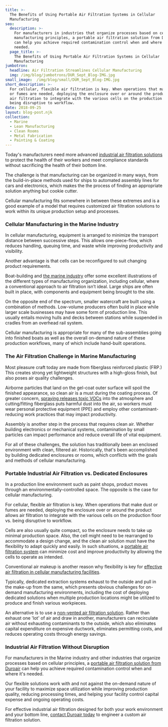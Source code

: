```yaml
---
title: >-
  The Benefits of Using Portable Air Filtration Systems in Cellular
  Manufacturing
seo:
  description: >-
    For manufacturers in industries that organize processes based on cellular
    manufacturing principles, a portable air filtration solution from Duroair
    can help you achieve required contamination control when and where it's
    needed.
  page_title: >-
    The Benefits of Using Portable Air Filtration Systems in Cellular
    Manufacturing
jumbotron:
  headline: Air Filtration Streamlines Cellular Manufacturing
  img: /img/blog/jumbotrons/DUR_Sept_Blog-IMG.jpg
small_image:  /img/blog/small/DUR_Sept_Blog-IMG.jpg
short_description: >-
  For cellular, flexible air filtration is key. When operations that make dust
  or fumes are needed, deploying the enclosure over or around the product allows
  air filtration to integrate with the various cells on the production floor vs.
  being disruptive to workflow.
date: 2018-09-25
layout: blog-post.njk
collection:
  - Marine
  - Lean Manufacturing
  - Clean Rooms
  - Metal Fabrication
  - Painting & Coating
---
```


Today's manufacturers need more advanced [industrial air filtration solutions](https://www.duroair.com/technologies-solutions/) to protect the health of their workers and meet compliance standards without sacrificing the health of their bottom line.

The challenge is that manufacturing can be organized in many ways, from the build-in-place methods used for ships to automated assembly lines for cars and electronics, which makes the the process of finding an appropriate solution anything but cookie cutter.

Cellular manufacturing fits somewhere in between these extremes and is a good example of a model that requires customized air filtration solutions to work within its unique production setup and processes.

### Cellular Manufacturing in the Marine Industry

In cellular manufacturing, equipment is arranged to minimize the transport distance between successive steps. This allows one-piece-flow, which reduces handling, queuing time, and waste while improving productivity and visibility.

Another advantage is that cells can be reconfigured to suit changing product requirements.

Boat-building and [the marine industry](https://www.duroair.com/industries/marine/) offer some excellent illustrations of the different types of manufacturing organization, including cellular, where a conventional approach to air filtration isn’t ideal. Large ships are often built in place, with components and equipment being brought to the site.

On the opposite end of the spectrum, smaller watercraft are built using a combination of methods. Low-volume producers often build in place while larger scale businesses may have some form of production line. This usually entails moving hulls and decks between stations while suspended in cradles from an overhead rail system.

Cellular manufacturing is appropriate for many of the sub-assemblies going into finished boats as well as the overall on-demand nature of these production workflows, many of which include hand-built operations.

### The Air Filtration Challenge in Marine Manufacturing

Most pleasure craft today are made from fiberglass reinforced plastic (FRP.) This creates strong yet lightweight structures with a high-gloss finish, but also poses air quality challenges.

Airborne particles that land on the gel-coat outer surface will spoil the finished appearance, so clean air is a must during the coating process. Of greater concern, [spraying releases toxic VOCs](https://www.duroair.com/portable-spray-booth-technology-waterborne-paints/) into the atmosphere and cutting/fitting fiberglass puts harmful dust into the air, so workers must wear personal protective equipment (PPE) and employ other contaminant-reducing work practices that may impact productivity.

Assembly is another step in the process that requires clean air. Whether building electronics or mechanical systems, contamination by small particles can impact performance and reduce overall life of vital equipment.

For all of these challenges, the solution has traditionally been an enclosed environment with clean, filtered air. Historically, that's been accomplished by building dedicated enclosures or rooms, which conflicts with the goals and methods of cellular manufacturing.

### Portable Industrial Air Filtration vs. Dedicated Enclosures

In a production line environment such as paint shops, product moves through an environmentally-controlled space. The opposite is the case for cellular manufacturing.

For cellular, flexible air filtration is key. When operations that make dust or fumes are needed, deploying the enclosure over or around the product allows air filtration to integrate with the various cells on the production floor vs. being disruptive to workflow.

Cells are also usually quite compact, so the enclosure needs to take up minimal production space. Also, the cell might need to be rearranged to accommodate a design change, and the clean air solution must have the flexibility to adapt quickly and easily. In such situations, a [portable air filtration system](https://www.duroair.com/technologies-solutions/non-vented-air-recycling-filtration-solutions/) can minimize cost and improve productivity by allowing the cells to operate as intended.

Conventional air makeup is another reason why flexibility is key for [effective air filtration in cellular manufacturing facilities](https://www.duroair.com/high-end-restoration-and-construction-of-historic-and-classic-wooden-boats/).

Typically, dedicated extraction systems exhaust to the outside and pull in the make-up from the same, which presents obvious challenges for on-demand manufacturing environments, including the cost of deploying dedicated solutions when multiple production locations might be utilized to produce and finish various workpieces.

An alternative is to use a [non-vented air filtration solution](https://www.duroair.com/technologies-solutions/non-vented-air-recycling-filtration-solutions/). Rather than exhaust one 'lot' of air and draw in another, manufacturers can recirculate air without exhausting contaminants to the outside, which also eliminates capital expenditure on expensive ductwork, eliminates permitting costs, and reduces operating costs through energy savings.

### Industrial Air Filtration Without Disruption

For manufacturers in the Marine industry and other industries that organize processes based on cellular principles, a [portable air filtration solution from Duroair](https://www.duroair.com/technologies-solutions/non-vented-air-recycling-filtration-solutions/) can help you achieve required contamination control when and where it's needed.

Our flexible solutions work with and not against the on-demand nature of your facility to maximize space utilization while improving production quality, reducing processing times, and helping your facility control capital expense and ongoing operating costs.

For effective industrial air filtration designed for both your work environment and your bottom line, [contact Duroair today](https://www.duroair.com/contact-us/) to engineer a custom air filtration solution.
